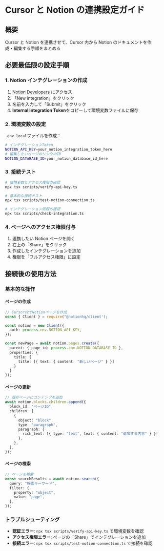# Cursor と Notion の連携設定ガイド

## 概要

Cursor と Notion を連携させて、Cursor 内から Notion のドキュメントを作成・編集する手順をまとめる

## 必要最低限の設定手順

### 1. Notion インテグレーションの作成

1. [Notion Developers](https://www.notion.so/my-integrations) にアクセス
2. 「New integration」をクリック
3. 名前を入力して「Submit」をクリック
4. **Internal Integration Token**をコピーして環境変数ファイルに保存

### 2. 環境変数の設定

`.env.local`ファイルを作成：

```bash
# インテグレーションToken
NOTION_API_KEY=your_notion_integration_token_here
# 編集したいページのリンクのID
NOTION_DATABASE_ID=your_notion_database_id_here
```

### 3. 接続テスト

```bash
# 環境変数とアクセス権限の確認
npx tsx scripts/verify-api-key.ts

# 基本的な接続テスト
npx tsx scripts/test-notion-connection.ts

# インテグレーション情報の確認
npx tsx scripts/check-integration.ts
```

### 4. ページへのアクセス権限付与

1. 連携したい Notion ページを開く
2. 右上の「Share」をクリック
3. 作成したインテグレーションを追加
4. 権限を「フルアクセス権限」に設定

## 接続後の使用方法

### 基本的な操作

#### ページの作成

```typescript
// Cursor内でNotionページを作成
const { Client } = require("@notionhq/client');

const notion = new Client({
  auth: process.env.NOTION_API_KEY,
});

const newPage = await notion.pages.create({
  parent: { page_id: process.env.NOTION_DATABASE_ID },
  properties: {
    title: {
      title: [{ text: { content: "新しいページ" } }]
    }
  }
});
```

#### ページの更新

```typescript
// 既存ページにコンテンツを追加
await notion.blocks.children.append({
  block_id: "ページID",
  children: [
    {
      object: "block",
      type: "paragraph",
      paragraph: {
        rich_text: [{ type: "text", text: { content: "追加する内容" } }],
      },
    },
  ],
});
```

#### ページの検索

```typescript
// ページを検索
const searchResults = await notion.search({
  query: "検索キーワード",
  filter: {
    property: "object",
    value: "page",
  },
});
```

### トラブルシューティング

- **認証エラー**: `npx tsx scripts/verify-api-key.ts` で環境変数を確認
- **アクセス権限エラー**: ページの「Share」でインテグレーションを追加
- **接続エラー**: `npx tsx scripts/test-notion-connection.ts` で接続を確認
